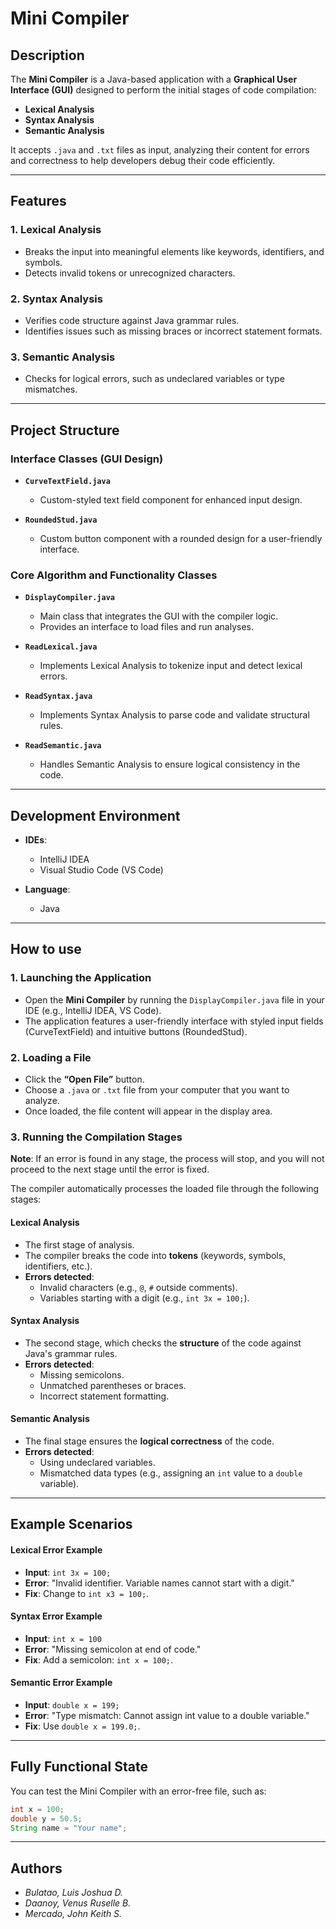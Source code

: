 # Mini Compiler  

## Description  
The **Mini Compiler** is a Java-based application with a **Graphical User Interface (GUI)** designed to perform the initial stages of code compilation:  
- **Lexical Analysis**  
- **Syntax Analysis**  
- **Semantic Analysis**  

It accepts `.java` and `.txt` files as input, analyzing their content for errors and correctness to help developers debug their code efficiently.  

---

## Features  
### 1. **Lexical Analysis**  
- Breaks the input into meaningful elements like keywords, identifiers, and symbols.  
- Detects invalid tokens or unrecognized characters.  

### 2. **Syntax Analysis**  
- Verifies code structure against Java grammar rules.  
- Identifies issues such as missing braces or incorrect statement formats.  

### 3. **Semantic Analysis**  
- Checks for logical errors, such as undeclared variables or type mismatches.  

---

## Project Structure  

### Interface Classes (GUI Design)  
- **`CurveTextField.java`**  
  - Custom-styled text field component for enhanced input design.  

- **`RoundedStud.java`**  
  - Custom button component with a rounded design for a user-friendly interface.  

### Core Algorithm and Functionality Classes  
- **`DisplayCompiler.java`**  
  - Main class that integrates the GUI with the compiler logic.  
  - Provides an interface to load files and run analyses.  

- **`ReadLexical.java`**  
  - Implements Lexical Analysis to tokenize input and detect lexical errors.  

- **`ReadSyntax.java`**  
  - Implements Syntax Analysis to parse code and validate structural rules.  

- **`ReadSemantic.java`**  
  - Handles Semantic Analysis to ensure logical consistency in the code.  

---

## Development Environment  
- **IDEs**:  
  - IntelliJ IDEA  
  - Visual Studio Code (VS Code)  

- **Language**:  
  - Java

---

## How to use
### 1. **Launching the Application**
- Open the **Mini Compiler** by running the `DisplayCompiler.java` file in your IDE (e.g., IntelliJ IDEA, VS Code). 
- The application features a user-friendly interface with styled input fields (CurveTextField) and intuitive buttons (RoundedStud).

### 2. **Loading a File**
- Click the **“Open File”** button.
- Choose a `.java` or `.txt` file from your computer that you want to analyze. 
- Once loaded, the file content will appear in the display area.

### 3. **Running the Compilation Stages**

**Note**: If an error is found in any stage, the process will stop, and you will not proceed to the next stage until the error is fixed.

The compiler automatically processes the loaded file through the following stages:

#### Lexical Analysis
- The first stage of analysis.
- The compiler breaks the code into **tokens** (keywords, symbols, identifiers, etc.).
- **Errors detected**:
  - Invalid characters (e.g., `@`, `#` outside comments).
  - Variables starting with a digit (e.g., `int 3x = 100;`).

#### Syntax Analysis
- The second stage, which checks the **structure** of the code against Java's grammar rules.
- **Errors detected**:
  - Missing semicolons.
  - Unmatched parentheses or braces.
  - Incorrect statement formatting.

#### Semantic Analysis
- The final stage ensures the **logical correctness** of the code.
- **Errors detected**:
  - Using undeclared variables.
  - Mismatched data types (e.g., assigning an `int` value to a `double` variable).
    
---

## Example Scenarios

#### Lexical Error Example
- **Input**: `int 3x = 100;`
- **Error**: "Invalid identifier. Variable names cannot start with a digit."
- **Fix**: Change to `int x3 = 100;`.

#### Syntax Error Example
- **Input**: `int x = 100`
- **Error**: "Missing semicolon at end of code."
- **Fix**: Add a semicolon: `int x = 100;`.

#### Semantic Error Example
- **Input**: `double x = 199;`
- **Error**: "Type mismatch: Cannot assign int value to a double variable."
- **Fix**: Use `double x = 199.0;`.

---

## Fully Functional State

You can test the Mini Compiler with an error-free file, such as:

```java
int x = 100;
double y = 50.5;
String name = "Your name";
```
---

## Authors  
- *Bulatao, Luis Joshua D.*  
- *Daanoy, Venus Ruselle B.*  
- *Mercado, John Keith S.*  
